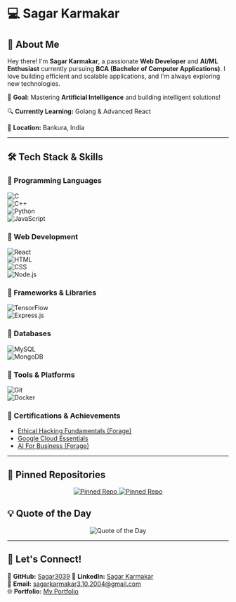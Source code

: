 # 💻 **Sagar Karmakar**  
  

## 🚀 **About Me**  
Hey there! I'm **Sagar Karmakar**, a passionate **Web Developer** and **AI/ML Enthusiast** currently pursuing **BCA (Bachelor of Computer Applications)**. I love building efficient and scalable applications, and I'm always exploring new technologies.  

🎯 **Goal:** Mastering **Artificial Intelligence** and building intelligent solutions!  

🔍 **Currently Learning:** Golang & Advanced React  

📍 **Location:** Bankura, India  

---

## 🛠 **Tech Stack & Skills**  

### 🔹 Programming Languages  
![C](https://img.shields.io/badge/-C-blue?style=flat&logo=c&logoColor=white)  
![C++](https://img.shields.io/badge/-C++-blue?style=flat&logo=c%2B%2B&logoColor=white)  
![Python](https://img.shields.io/badge/-Python-blue?style=flat&logo=python&logoColor=white)  
![JavaScript](https://img.shields.io/badge/-JavaScript-yellow?style=flat&logo=javascript&logoColor=black)  

### 🔹 Web Development  
![React](https://img.shields.io/badge/-React-61DAFB?style=flat&logo=react&logoColor=black)  
![HTML](https://img.shields.io/badge/-HTML-E34F26?style=flat&logo=html5&logoColor=white)  
![CSS](https://img.shields.io/badge/-CSS-1572B6?style=flat&logo=css3&logoColor=white)  
![Node.js](https://img.shields.io/badge/-Node.js-339933?style=flat&logo=node.js&logoColor=white)  

### 🔹 Frameworks & Libraries  
![TensorFlow](https://img.shields.io/badge/-TensorFlow-FF6F00?style=flat&logo=tensorflow&logoColor=white)  
![Express.js](https://img.shields.io/badge/-Express.js-000000?style=flat&logo=express&logoColor=white)  

### 🔹 Databases  
![MySQL](https://img.shields.io/badge/-MySQL-4479A1?style=flat&logo=mysql&logoColor=white)  
![MongoDB](https://img.shields.io/badge/-MongoDB-47A248?style=flat&logo=mongodb&logoColor=white)  

### 🔹 Tools & Platforms  
![Git](https://img.shields.io/badge/-Git-F05032?style=flat&logo=git&logoColor=white)  
![Docker](https://img.shields.io/badge/-Docker-2496ED?style=flat&logo=docker&logoColor=white)  

### 🔹 Certifications & Achievements  
- [Ethical Hacking Fundamentals (Forage)](https://forage-uploads-prod.s3.amazonaws.com/completion-certificates/MBA4MnZTNFEoJZGnk/NPdeQ43o8P9HJmJzg_MBA4MnZTNFEoJZGnk_TGRwvzuTYCdSwHxFZ_1741431010362_completion_certificate.pdf)  
- [Google Cloud Essentials](https://forage-uploads-prod.s3.amazonaws.com/completion-certificates/T6kdcdKSTfg2aotxT/XvvYRvb2YpfkyA52H_T6kdcdKSTfg2aotxT_TGRwvzuTYCdSwHxFZ_1741602149229_completion_certificate.pdf)  
- [AI For Business (Forage)](https://forage-uploads-prod.s3.amazonaws.com/completion-certificates/prBZoAihniNijyD6d/oX6f9BbCL9kJDJzfg_prBZoAihniNijyD6d_TGRwvzuTYCdSwHxFZ_1741433170812_completion_certificate.pdf)  


---

## 📌 **Pinned Repositories**  
<p align="center">  
  <a href="https://github.com/Sagar3039/New_portfolio">  
    <img src="https://github-readme-stats.vercel.app/api/pin/?username=Sagar3039&repo=New_portfolio&theme=tokyonight" alt="Pinned Repo" />  
  </a>  
  <a href="https://github.com/Sagar3039/updated-memeSahare">  
    <img src="https://github-readme-stats.vercel.app/api/pin/?username=Sagar3039&repo=updated-memeSahare&theme=tokyonight" alt="Pinned Repo" />  
  </a> 
</p>  


## 💡 **Quote of the Day**  
<p align="center">  
  <img src="https://quotes-github-readme.vercel.app/api?type=horizontal&theme=tokyonight" alt="Quote of the Day" />  
</p>  

---

## 📧 **Let's Connect!**  

🔗 **GitHub:** [Sagar3039]([https://github.com/Sagar3039](https://www.linkedin.com/in/sagar-karmakar-46791b285/))  
🔗 **LinkedIn:** [Sagar Karmakar](https://www.linkedin.com/in/sagarkarmakar3)  
📩 **Email:** [sagarkarmakar3.10.2004@gmail.com](mailto:sagarkarmakar3.10.2004@gmail.com)  
🌐 **Portfolio:** [My Portfolio](https://sagarportfolio2004.netlify.app/)

